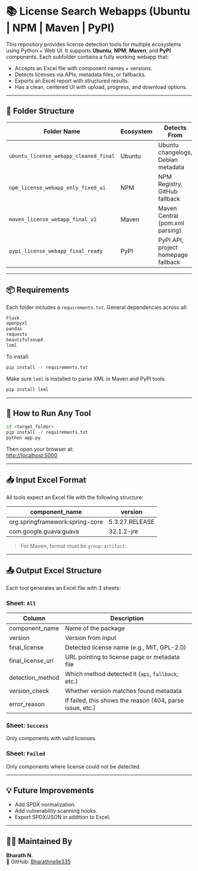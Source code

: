 # 📚 License Search Webapps (Ubuntu | NPM | Maven | PyPI)

This repository provides license detection tools for multiple ecosystems using Python + Web UI. It supports **Ubuntu**, **NPM**, **Maven**, and **PyPI** components. Each subfolder contains a fully working webapp that:

- Accepts an Excel file with component names + versions.
- Detects licenses via APIs, metadata files, or fallbacks.
- Exports an Excel report with structured results.
- Has a clean, centered UI with upload, progress, and download options.

---

## 📁 Folder Structure

| Folder Name                       | Ecosystem | Detects From                                    | UI Title             |
|----------------------------------|-----------|-------------------------------------------------|----------------------|
| `ubuntu_license_webapp_cleaned_final` | Ubuntu    | Ubuntu changelogs, Debian metadata               | Ubuntu License Tool  |
| `npm_license_webapp_only_fixed_ui`   | NPM       | NPM Registry, GitHub fallback                    | NPM License Tool     |
| `maven_license_webapp_final_v2`      | Maven     | Maven Central (pom.xml parsing)                 | Maven License Tool   |
| `pypi_license_webapp_final_ready`    | PyPI      | PyPI API, project homepage fallback             | PyPI License Tool    |

---

## 📦 Requirements

Each folder includes a `requirements.txt`. General dependencies across all:

```txt
Flask
openpyxl
pandas
requests
beautifulsoup4
lxml
```

To install:

```bash
pip install -r requirements.txt
```

Make sure `lxml` is installed to parse XML in Maven and PyPI tools:
```bash
pip install lxml
```

---

## 🚀 How to Run Any Tool

```bash
cd <target_folder>
pip install -r requirements.txt
python app.py
```

Then open your browser at:  
[http://localhost:5000](http://localhost:5000)

---

## 📥 Input Excel Format

All tools expect an Excel file with the following structure:

| component_name                     | version        |
|-----------------------------------|----------------|
| org.springframework:spring-core   | 5.3.27.RELEASE |
| com.google.guava:guava            | 32.1.2-jre     |

> For Maven, format must be `group:artifact`.

---

## 📤 Output Excel Structure

Each tool generates an Excel file with 3 sheets:

### Sheet: `All`

| Column               | Description                                              |
|----------------------|----------------------------------------------------------|
| component_name       | Name of the package                                      |
| version              | Version from input                                       |
| final_license        | Detected license name (e.g., MIT, GPL-2.0)               |
| final_license_url    | URL pointing to license page or metadata file            |
| detection_method     | Which method detected it (`api`, `fallback`, etc.)       |
| version_check        | Whether version matches found metadata                   |
| error_reason         | If failed, this shows the reason (404, parse issue, etc.)|

### Sheet: `Success`
Only components with valid licenses.

### Sheet: `Failed`
Only components where license could not be detected.

---

## 💡 Future Improvements

- Add SPDX normalization.
- Add vulnerability scanning hooks.
- Export SPDX/JSON in addition to Excel.

---

## 🙋‍♂️ Maintained By

**Bharath N.**  
🔗 GitHub: [Bharathnelle335](https://github.com/Bharathnelle335)
